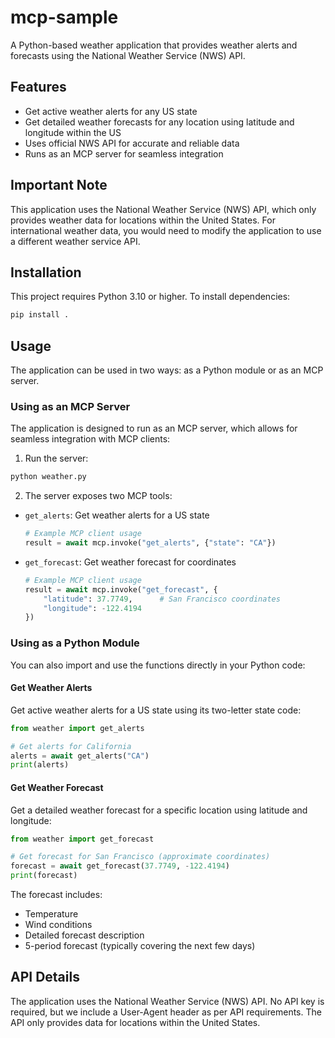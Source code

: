 # mcp-sample

A Python-based weather application that provides weather alerts and forecasts using the National Weather Service (NWS) API.

## Features

- Get active weather alerts for any US state
- Get detailed weather forecasts for any location using latitude and longitude within the US
- Uses official NWS API for accurate and reliable data
- Runs as an MCP server for seamless integration

## Important Note

This application uses the National Weather Service (NWS) API, which only provides weather data for locations within the United States. For international weather data, you would need to modify the application to use a different weather service API.

## Installation

This project requires Python 3.10 or higher. To install dependencies:

```bash
pip install .
```

## Usage

The application can be used in two ways: as a Python module or as an MCP server.

### Using as an MCP Server

The application is designed to run as an MCP server, which allows for seamless integration with MCP clients:

1. Run the server:
```bash
python weather.py
```

2. The server exposes two MCP tools:

- `get_alerts`: Get weather alerts for a US state
  ```python
  # Example MCP client usage
  result = await mcp.invoke("get_alerts", {"state": "CA"})
  ```

- `get_forecast`: Get weather forecast for coordinates
  ```python
  # Example MCP client usage
  result = await mcp.invoke("get_forecast", {
      "latitude": 37.7749,      # San Francisco coordinates
      "longitude": -122.4194
  })
  ```

### Using as a Python Module

You can also import and use the functions directly in your Python code:

#### Get Weather Alerts

Get active weather alerts for a US state using its two-letter state code:

```python
from weather import get_alerts

# Get alerts for California
alerts = await get_alerts("CA")
print(alerts)
```

#### Get Weather Forecast

Get a detailed weather forecast for a specific location using latitude and longitude:

```python
from weather import get_forecast

# Get forecast for San Francisco (approximate coordinates)
forecast = await get_forecast(37.7749, -122.4194)
print(forecast)
```

The forecast includes:
- Temperature
- Wind conditions
- Detailed forecast description
- 5-period forecast (typically covering the next few days)

## API Details

The application uses the National Weather Service (NWS) API. No API key is required, but we include a User-Agent header as per API requirements. The API only provides data for locations within the United States.
